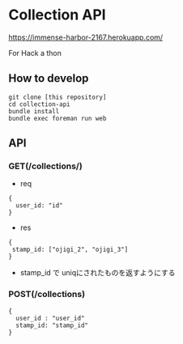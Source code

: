 # Collection API

https://immense-harbor-2167.herokuapp.com/

For Hack a thon

## How to develop

```
git clone [this repository]
cd collection-api
bundle install
bundle exec foreman run web
```

## API

### GET(/collections/)

* req

```:json
{
  user_id: "id"
}
```

* res

```:json
{
 stamp_id: ["ojigi_2", "ojigi_3"]
}
```

* stamp_id で uniqにされたものを返すようにする

### POST(/collections)

```
{
  user_id : "user_id"
  stamp_id: "stamp_id"
}
```
